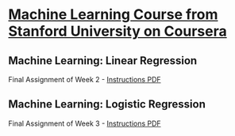 # [Machine Learning Course from Stanford University on Coursera](https://www.coursera.org/learn/machine-learning/home/welcome)
## Machine Learning: Linear Regression
Final Assignment of Week 2 - [Instructions PDF](week-2/ex1.pdf)

## Machine Learning: Logistic Regression
Final Assignment of Week 3 - [Instructions PDF](week-3/ex2.pdf) 
